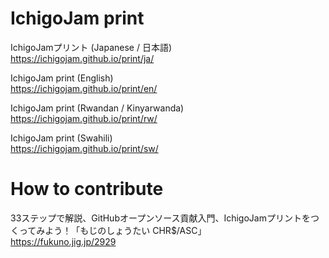 # IchigoJam print
IchigoJamプリント (Japanese / 日本語)   
https://ichigojam.github.io/print/ja/  

IchigoJam print (English)  
https://ichigojam.github.io/print/en/  

IchigoJam print (Rwandan / Kinyarwanda)  
https://ichigojam.github.io/print/rw/  

IchigoJam print (Swahili)  
https://ichigojam.github.io/print/sw/  

# How to contribute

33ステップで解説、GitHubオープンソース貢献入門、IchigoJamプリントをつくってみよう！「もじのしょうたい CHR$/ASC」  
https://fukuno.jig.jp/2929  

